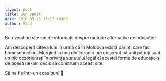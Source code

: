 ```yaml
---
layout: post
title: Bun venit!
date: 2018-03-25 13:17 +0300
author: Vlad
---
```


Bun venit pe site-un de informații despre metode alternative de educație!

Am descoperit cîteva luni în urmă că în Moldova există părinți care fac
homeschooling. Mergînd la una din întruniri am observat că unii părinți sunt un
pic dezorientați în privința statutului legal al acestei forme de educație și de
aceea ne-am decis să construim aceast site.

Să ne fie într-un ceas bun! 🙂
